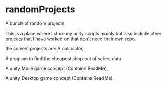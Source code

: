 # randomProjects
A bunch of random projects 

This is a place where I store my unity scripts mainly
but also include other projects that I have worked on
that don't need their own repo.

the current projects are:
A calculator,

A program to find the cheapest shop out of select data

A unity Mbile game concept (Contains ReadMe),

A unity Desktop game concept (Contains ReadMe),
